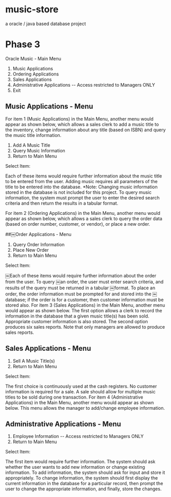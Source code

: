 music-store
===========

a oracle / java based database project

# Phase 3

Oracle Music - Main Menu

1. Music Applications
2. Ordering Applications
3. Sales Applications
4. Administrative Applications -- Access restricted to Managers ONLY
5. Exit

## Music Applications - Menu

For item 1 (Music Applications) in the Main Menu, another menu would appear as shown below,
which allows a sales clerk to add a music title to the inventory, change information about any title
(based on ISBN) and query the music title information.

1. Add A Music Title
2. Query Music Information
3. Return to Main Menu

Select Item:

Each of these items would require further information about the music title to be entered from the
user. Adding music requires all parameters of the title to be entered into the database. *Note:
Changing music information stored in the database is not included for this project. To query
music information, the system must prompt the user to enter the desired search criteria and then
return the results in a tabular format.

For item 2 (Ordering Applications) in the Main Menu, another menu would appear as shown
below, which allows a sales clerk to query the order data (based on order number, customer, or
vendor), or place a new order.

##￼Order Applications - Menu

1. Query Order Information
2. Place New Order
3. Return to Main Menu

Select Item:

￼Each of these items would require further information about the order from the user. To query
￼an order, the user must enter search criteria, and results of the query must be returned in a tabular
￼format. To place an order, the order information must be prompted for and stored into the
￼database; if the order is for a customer, then customer information must be stored also.
For item 3 (Sales Applications) in the Main Menu, another menu would appear as shown below.
The first option allows a clerk to record the information in the database that a given music title(s)
has been sold. Appropriate customer information is also stored. The second option produces six
sales reports. Note that only managers are allowed to produce sales reports.


## Sales Applications - Menu

1. Sell A Music Title(s)
2. Return to Main Menu

Select Item:

The first choice is continuously used at the cash registers. No customer information is required
for a sale. A sale should allow for multiple music titles to be sold during one transaction.
For item 4 (Administrative Applications) in the Main Menu, another menu would appear as
shown below. This menu allows the manager to add/change employee information.


## Administrative Applications - Menu

1. Employee Information -- Access restricted to Managers ONLY
2. Return to Main Menu

Select Item:

The first item would require further information. The system should ask whether the user wants to
add new information or change existing information. To add information, the system should ask
for input and store it appropriately. To change information, the system should first display the
current information in the database for a particular record, then prompt the user to change the
appropriate information, and finally, store the changes.
